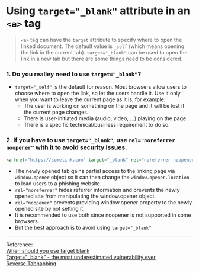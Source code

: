 # Using `target="_blank"` attribute in an `<a>` tag

>`<a>` tag can have the `target` attribute to specify where to open the linked document. The default value is `_self` (which means opening the link in the current tab). `target="_blank"` can be used to open the link in a new tab but there are some things need to be considered.

### 1. Do you realley need to use `target="_blank"`?
- `target="_self"` is the default for reason. Most browsers allow users to choose where to open the link, so let the users handle it. Use it only when you want to leave the current page as it is, for example:
  - The user is working on something on the page and it will be lost if the current page changes.
  - There is user-initiated media (audio, video, ...) playing on the page.
  - There is a specific technical/business requirement to do so.

### 2. If you have to use `target="_blank"`, use `rel="noreferrer noopener"` with it to avoid security issues.
```html
<a href="https://somelink.com" target="_blank" rel="noreferrer noopener">
```
- The newly opened tab gains partial access to the linking page via `window.opener` object so it can then change the `window.opener.location` to lead users to a phishing website. 
- `rel="noreferrer"` hides referrer information and prevents the newly opened site from manipulating the window.opener object. 
- `rel="noopener"` prevents providing window.opener property to the newly opened site by not setting it.
- It is recommended to use both since noopener is not supported in some browsers.
- But the best approach is to avoid using `target="_blank"`

---
Reference: <br>
[When should you use target blank](https://stackoverflow.com/questions/946248/when-should-you-use-target-blank-on-your-links)<br>
[Target="_blank" - the most underestimated vulnerability ever](https://www.jitbit.com/alexblog/256-targetblank---the-most-underestimated-vulnerability-ever/)<br>
[Reverse Tabnabbing](https://techblog.topdesk.com/security/developers-need-know-reverse-tabnabbing/)